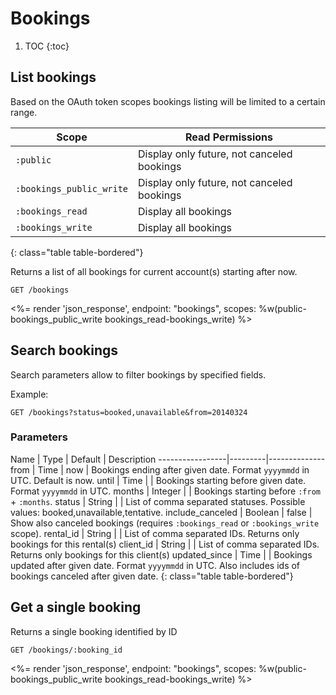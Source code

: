 # Bookings

1. TOC
{:toc}

## List bookings

Based on the OAuth token scopes bookings listing will be limited to a
certain range.

Scope                    | Read Permissions
-------------------------|------------
`:public`                | Display only future, not canceled bookings
`:bookings_public_write` | Display only future, not canceled bookings
`:bookings_read`         | Display all bookings
`:bookings_write`        | Display all bookings
{: class="table table-bordered"}

Returns a list of all bookings for current account(s) starting after now.

~~~
GET /bookings
~~~

<%= render 'json_response', endpoint: "bookings",
  scopes: %w(public-bookings_public_write bookings_read-bookings_write) %>

## Search bookings

Search parameters allow to filter bookings by specified fields.

Example:

~~~
GET /bookings?status=booked,unavailable&from=20140324
~~~

### Parameters

Name             | Type    | Default | Description
-----------------|---------|--------------
from             | Time    | now     | Bookings ending after given date. Format `yyyymmdd` in UTC. Default is now.
until            | Time    |         | Bookings starting before given date. Format `yyyymmdd` in UTC.
months           | Integer |         | Bookings starting before `:from` + `:months`.
status           | String  |         | List of comma separated statuses. Possible values: booked,unavailable,tentative.
include_canceled | Boolean | false   | Show also canceled bookings (requires `:bookings_read` or `:bookings_write` scope).
rental_id        | String  |         | List of comma separated IDs. Returns only bookings for this rental(s)
client_id        | String  |         | List of comma separated IDs. Returns only bookings for this client(s)
updated_since    | Time    |         | Bookings updated after given date. Format `yyyymmdd` in UTC. Also includes ids of bookings canceled after given date.
{: class="table table-bordered"}

## Get a single booking

Returns a single booking identified by ID

~~~
GET /bookings/:booking_id
~~~

<%= render 'json_response', endpoint: "bookings",
  scopes: %w(public-bookings_public_write bookings_read-bookings_write) %>
